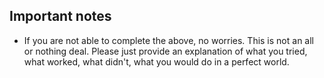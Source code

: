 ## Important notes
* If you are not able to complete the above, no worries. This is not an all or nothing deal. Please just provide an explanation of what you tried, what worked, what didn't, what you would do in a perfect world.


